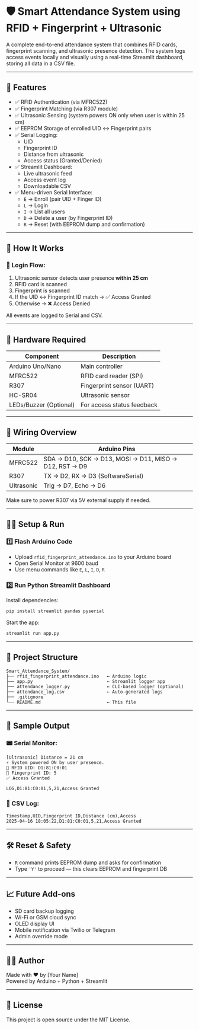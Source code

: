 # 🛡️ Smart Attendance System using RFID + Fingerprint + Ultrasonic

A complete end-to-end attendance system that combines RFID cards, fingerprint scanning, and ultrasonic presence detection. The system logs access events locally and visually using a real-time Streamlit dashboard, storing all data in a CSV file.

---

## 🚀 Features

- ✅ RFID Authentication (via MFRC522)
- ✅ Fingerprint Matching (via R307 module)
- ✅ Ultrasonic Sensing (system powers ON only when user is within 25 cm)
- ✅ EEPROM Storage of enrolled UID ↔ Fingerprint pairs
- ✅ Serial Logging:
  - UID
  - Fingerprint ID
  - Distance from ultrasonic
  - Access status (Granted/Denied)
- ✅ Streamlit Dashboard:
  - Live ultrasonic feed
  - Access event log
  - Downloadable CSV
- ✅ Menu-driven Serial Interface:
  - `E` → Enroll (pair UID + Finger ID)
  - `L` → Login
  - `I` → List all users
  - `D` → Delete a user (by Fingerprint ID)
  - `R` → Reset (with EEPROM dump and confirmation)

---

## 🧠 How It Works

### 👣 Login Flow:

1. Ultrasonic sensor detects user presence **within 25 cm**
2. RFID card is scanned
3. Fingerprint is scanned
4. If the UID ↔ Fingerprint ID match → ✅ Access Granted
5. Otherwise → ❌ Access Denied

All events are logged to Serial and CSV.

---

## 🧰 Hardware Required

| Component             | Description                     |
|----------------------|---------------------------------|
| Arduino Uno/Nano     | Main controller                 |
| MFRC522              | RFID card reader (SPI)          |
| R307                 | Fingerprint sensor (UART)       |
| HC-SR04              | Ultrasonic sensor               |
| LEDs/Buzzer (Optional) | For access status feedback    |

---

## 🔌 Wiring Overview

| Module       | Arduino Pins            |
|--------------|--------------------------|
| MFRC522      | SDA → D10, SCK → D13, MOSI → D11, MISO → D12, RST → D9 |
| R307         | TX → D2, RX → D3 (SoftwareSerial) |
| Ultrasonic   | Trig → D7, Echo → D6     |

Make sure to power R307 via 5V external supply if needed.

---

## 🧑‍💻 Setup & Run

### 1️⃣ Flash Arduino Code

- Upload `rfid_fingerprint_attendance.ino` to your Arduino board
- Open Serial Monitor at 9600 baud
- Use menu commands like `E`, `L`, `I`, `D`, `R`

### 2️⃣ Run Python Streamlit Dashboard

Install dependencies:
```bash
pip install streamlit pandas pyserial
```

Start the app:
```bash
streamlit run app.py
```

---

## 📁 Project Structure

```
Smart_Attendance_System/
├── rfid_fingerprint_attendance.ino   ← Arduino logic
├── app.py                            ← Streamlit logger app
├── attendance_logger.py              ← CLI-based logger (optional)
├── attendance_log.csv                ← Auto-generated logs
├── .gitignore
└── README.md                         ← This file
```

---

## 🧪 Sample Output

### 📟 Serial Monitor:
```
[Ultrasonic] Distance = 21 cm
⚡ System powered ON by user presence.
📇 RFID UID: D1:81:C0:01
🔐 Fingerprint ID: 5
✅ Access Granted

LOG,D1:81:C0:01,5,21,Access Granted
```

### 📄 CSV Log:
```
Timestamp,UID,Fingerprint ID,Distance (cm),Access
2025-04-16 18:05:22,D1:81:C0:01,5,21,Access Granted
```

---

## 🛠 Reset & Safety

- `R` command prints EEPROM dump and asks for confirmation
- Type `'Y'` to proceed — this clears EEPROM and fingerprint DB

---

## 📈 Future Add-ons

- SD card backup logging
- Wi-Fi or GSM cloud sync
- OLED display UI
- Mobile notification via Twilio or Telegram
- Admin override mode

---

## 👨‍💻 Author

Made with ❤️ by [Your Name]  
Powered by Arduino + Python + Streamlit

---

## 📜 License

This project is open source under the MIT License.
